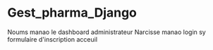 # Gest_pharma_Django
Noums manao le dashboard administrateur
Narcisse manao login sy formulaire d'inscription acceuil
